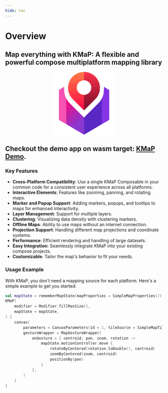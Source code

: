 ```yaml
---
hide: toc
---
```


# Overview

## **Map everything with KMaP**: A flexible and powerful compose multiplatform mapping library

<div style="text-align: center;">
  <img src="assets/KMaP-Logo.svg" alt="KMaP-Logo" width="200" height="200">
</div>

## Checkout the demo app on wasm target: [**KMaP Demo**](https://kmap.rafambn.com/kmapdemo/).

### Key Features

- **Cross-Platform Compatibility**: Use a single KMaP Composable in your common code for a consistent user experience across all platforms.
- **Interactive Elements**: Features like zooming, panning, and rotating maps.
- **Marker and Popup Support**: Adding markers, popups, and tooltips to maps for enhanced interactivity.
- **Layer Management**: Support for multiple layers.
- **Clustering**: Visualizing data density with clustering markers.
- **Offline Maps**: Ability to use maps without an internet connection.
- **Projection Support**: Handling different map projections and coordinate systems.
- **Performance**: Efficient rendering and handling of large datasets.
- **Easy Integration**: Seamlessly integrate KMaP into your existing compose projects.
- **Customizable**: Tailor the map's behavior to fit your needs.

[//]: # (- **Customizable Map Styles**: Ability to customize the appearance of maps, including colors, labels, and themes.)

### Usage Example

With KMaP, you don't need a mapping source for each platform. Here's a simple example to get you started:

```kotlin
val mapState = rememberMapState(mapProperties = SimpleMapProperties())
KMaP(
    modifier = Modifier.fillMaxSize(),
    mapState = mapState,
) {
    canvas(
        parameters = CanvasParameters(id = 1, tileSource = SimpleMapTileSource()::getTile),
        gestureWrapper = MapGestureWrapper(
            onGesture = { centroid, pan, zoom, rotation ->
                mapState.motionController.move {
                    rotateByCentered(rotation.toDouble(), centroid)
                    zoomByCentered(zoom, centroid)
                    positionBy(pan)
                }
            },
        )
    )
}
```
